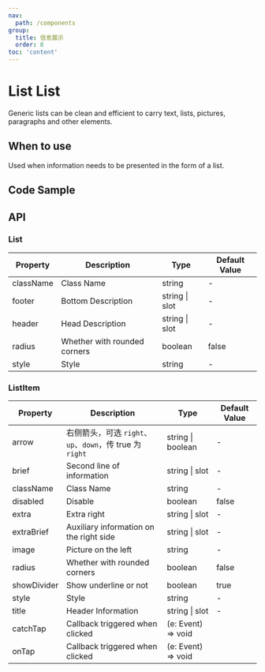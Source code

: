 ```yaml
---
nav:
  path: /components
group:
  title: 信息展示
  order: 8
toc: 'content'
---
```


# List List

<!-- <code src="../../docs/components/compatibility.tsx" inline="true"></code> -->

Generic lists can be clean and efficient to carry text, lists, pictures, paragraphs and other elements.

## When to use
Used when information needs to be presented in the form of a list.

## Code Sample
<code src='../../demo/pages/List/index'></code>

## API

### List
| Property | Description | Type | Default Value |
| ----- | ----- | ----- | ----- |
| className | Class Name | string | - | 
| footer | Bottom Description | string \| slot | - |
| header | Head Description | string \| slot | - |
| radius | Whether with rounded corners | boolean | false | 
| style | Style | string | - |

### ListItem
| Property | Description | Type | Default Value |
| ----- | ----- | ----- | ----- |
| arrow | 右侧箭头，可选 `right`、`up`、`down`，传 true 为 `right` | string \| boolean | - |
| brief | Second line of information | string \| slot | - | 
| className | Class Name | string | - | 
| disabled | Disable | boolean | false | 
| extra | Extra right | string \| slot | - | 
| extraBrief | Auxiliary information on the right side | string \| slot | - | 
| image | Picture on the left | string | - |  
| radius | Whether with rounded corners | boolean | false | 
| showDivider | Show underline or not | boolean | true | 
| style | Style | string | - |
| title | Header Information | string \| slot | - |
| catchTap | Callback triggered when clicked | (e: Event) => void |
| onTap | Callback triggered when clicked | (e: Event) => void |
